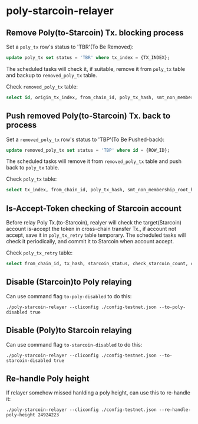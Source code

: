 # poly-starcoin-relayer

## Remove Poly(to-Starcoin) Tx. blocking process

Set a `poly_tx` row's status to 'TBR'(To Be Removed):

```sql
update poly_tx set status = 'TBR' where tx_index = {TX_INDEX};
```

The scheduled tasks will check it, if suitable, remove it from `poly_tx` table and backup to `removed_poly_tx` table.

Check `removed_poly_tx` table:

```sql
select id, origin_tx_index, from_chain_id, poly_tx_hash, smt_non_membership_root_hash, status, starcoin_tx_hash from removed_poly_tx order by id desc limit 10;
```

## Push removed Poly(to-Starcoin) Tx. back to process 

Set a `removed_poly_tx` row's status to 'TBP'(To Be Pushed-back):

```sql
update removed_poly_tx set status = 'TBP' where id = {ROW_ID};
```

The scheduled tasks will remove it from `removed_poly_tx` table and push back to `poly_tx` table.

Check `poly_tx` table:

```sql
select tx_index, from_chain_id, poly_tx_hash, smt_non_membership_root_hash, status, retry_count, starcoin_tx_hash from poly_tx order by tx_index desc limit 10;
```

## Is-Accept-Token checking of Starcoin account

Before relay Poly Tx.(to-Starcoin), realyer will check the target(Starcoin) account is-accept the token in cross-chain transfer Tx., if account not accept, save it in `poly_tx_retry` table temporary. The scheduled tasks will check it periodically, and commit it to Starcoin when account accept.  

Check `poly_tx_retry` table:

```sql
select from_chain_id, tx_hash, starcoin_status, check_starcoin_count, check_starcoin_message, fee_status from poly_tx_retry;
```

## Disable (Starcoin)to Poly relaying

Can use command flag `to-poly-disabled` to do this:

```shell
./poly-starcoin-relayer --cliconfig ./config-testnet.json --to-poly-disabled true
```

## Disable (Poly)to Starcoin relaying

Can use command flag `to-starcoin-disabled` to do this:

```shell
./poly-starcoin-relayer --cliconfig ./config-testnet.json --to-starcoin-disabled true
```

## Re-handle Poly height

If relayer somehow missed hanlding a poly height, can use this to re-handle it:

```shell
./poly-starcoin-relayer --cliconfig ./config-testnet.json --re-handle-poly-height 24924223
```
